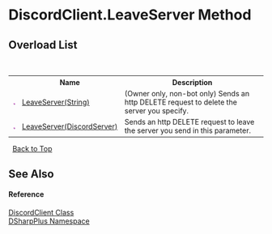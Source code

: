 # DiscordClient.LeaveServer Method 
 


## Overload List
&nbsp;<table><tr><th></th><th>Name</th><th>Description</th></tr><tr><td>![Public method](media/pubmethod.gif "Public method")</td><td><a href="dce061c4-90e3-e11d-17b0-7302fde3854a">LeaveServer(String)</a></td><td>
(Owner only, non-bot only) Sends an http DELETE request to delete the server you specify.</td></tr><tr><td>![Public method](media/pubmethod.gif "Public method")</td><td><a href="701733cb-c574-64de-534a-2f7343602b75">LeaveServer(DiscordServer)</a></td><td>
Sends an http DELETE request to leave the server you send in this parameter.</td></tr></table>&nbsp;
<a href="#discordclient.leaveserver-method">Back to Top</a>

## See Also


#### Reference
<a href="8f8cbf24-03e9-53cc-389f-2ba10a699065">DiscordClient Class</a><br /><a href="503971eb-de5e-a570-9922-de9500a9b1cc">DSharpPlus Namespace</a><br />